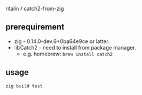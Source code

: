 ritalin / catch2-from-zig

## prerequirement

* zig - 0.14.0-dev.6+0ba64e9ce or latter.
* libCatch2 - need to install from package manager.
  * e.g. homebrew: `brew install catch2`  

## usage

```
zig build test
```
